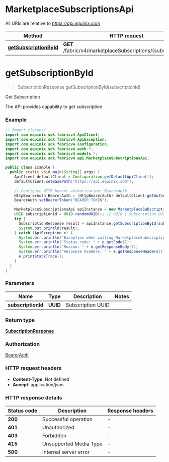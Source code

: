 # MarketplaceSubscriptionsApi

All URIs are relative to *https://api.equinix.com*

| Method | HTTP request | Description |
|------------- | ------------- | -------------|
| [**getSubscriptionById**](MarketplaceSubscriptionsApi.md#getSubscriptionById) | **GET** /fabric/v4/marketplaceSubscriptions/{subscriptionId} | Get Subscription |


<a name="getSubscriptionById"></a>
# **getSubscriptionById**
> SubscriptionResponse getSubscriptionById(subscriptionId)

Get Subscription

The API provides capability to get subscription

### Example
```java
// Import classes:
import com.equinix.sdk.fabricv4.ApiClient;
import com.equinix.sdk.fabricv4.ApiException;
import com.equinix.sdk.fabricv4.Configuration;
import com.equinix.sdk.fabricv4.auth.*;
import com.equinix.sdk.fabricv4.models.*;
import com.equinix.sdk.fabricv4.api.MarketplaceSubscriptionsApi;

public class Example {
  public static void main(String[] args) {
    ApiClient defaultClient = Configuration.getDefaultApiClient();
    defaultClient.setBasePath("https://api.equinix.com");
    
    // Configure HTTP bearer authorization: BearerAuth
    HttpBearerAuth BearerAuth = (HttpBearerAuth) defaultClient.getAuthentication("BearerAuth");
    BearerAuth.setBearerToken("BEARER TOKEN");

    MarketplaceSubscriptionsApi apiInstance = new MarketplaceSubscriptionsApi(defaultClient);
    UUID subscriptionId = UUID.randomUUID(); // UUID | Subscription UUID
    try {
      SubscriptionResponse result = apiInstance.getSubscriptionById(subscriptionId);
      System.out.println(result);
    } catch (ApiException e) {
      System.err.println("Exception when calling MarketplaceSubscriptionsApi#getSubscriptionById");
      System.err.println("Status code: " + e.getCode());
      System.err.println("Reason: " + e.getResponseBody());
      System.err.println("Response headers: " + e.getResponseHeaders());
      e.printStackTrace();
    }
  }
}
```

### Parameters

| Name | Type | Description  | Notes |
|------------- | ------------- | ------------- | -------------|
| **subscriptionId** | **UUID**| Subscription UUID | |

### Return type

[**SubscriptionResponse**](SubscriptionResponse.md)

### Authorization

[BearerAuth](../README.md#BearerAuth)

### HTTP request headers

 - **Content-Type**: Not defined
 - **Accept**: application/json

### HTTP response details
| Status code | Description | Response headers |
|-------------|-------------|------------------|
| **200** | Successful operation |  -  |
| **401** | Unauthorized |  -  |
| **403** | Forbidden |  -  |
| **415** | Unsupported Media Type |  -  |
| **500** | Internal server error |  -  |


